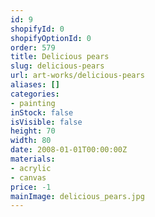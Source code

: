 ```yaml
---
id: 9
shopifyId: 0
shopifyOptionId: 0
order: 579
title: Delicious pears
slug: delicious-pears
url: art-works/delicious-pears
aliases: []
categories:
- painting
inStock: false
isVisible: false
height: 70
width: 80
date: 2008-01-01T00:00:00Z
materials:
- acrylic
- canvas
price: -1
mainImage: delicious_pears.jpg
---
```

